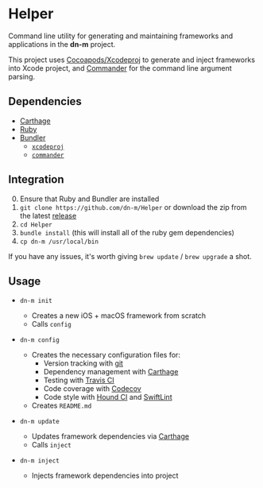 # Helper

Command line utility for generating and maintaining frameworks and applications in the **dn-m** project.

This project uses [Cocoapods/Xcodeproj](https://github.com/CocoaPods/Xcodeproj) to generate and inject frameworks into Xcode project, and [Commander](https://github.com/commander-rb/commander) for the command line argument parsing.

## Dependencies
- [Carthage](https://github.com/Carthage/Carthage)
- [Ruby](https://www.ruby-lang.org/en/)
- [Bundler](http://bundler.io/)
	- [`xcodeproj`](https://github.com/CocoaPods/Xcodeproj)
	- [`commander`](https://github.com/commander-rb/commander)

## Integration

0. Ensure that Ruby and Bundler are installed
1. `git clone https://github.com/dn-m/Helper` or download the zip from the latest [release](https://github.com/dn-m/Helper/releases)
2. `cd Helper`
3. `bundle install` (this will install all of the ruby gem dependencies)
4. `cp dn-m /usr/local/bin`

If you have any issues, it's worth giving `brew update` / `brew upgrade` a shot.

## Usage

- `dn-m init` 
	- Creates a new iOS + macOS framework from scratch
	- Calls `config`
- `dn-m config`
	- Creates the necessary configuration files for:
		- Version tracking with [git](https://git-scm.com/)
		- Dependency management with [Carthage](https://github.com/Carthage/Carthage)
		- Testing with [Travis CI](https://travis-ci.org/)
		- Code coverage with [Codecov](https://codecov.io/)
		- Code style with [Hound CI](https://houndci.com/) and [SwiftLint](https://github.com/realm/SwiftLint)
	- Creates `README.md`
- `dn-m update`
	- Updates framework dependencies via [Carthage](https://github.com/Carthage/Carthage)
	- Calls `inject`
	
- `dn-m inject`
	- Injects framework dependencies into project
